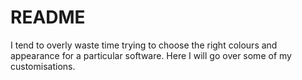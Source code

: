 # README

I tend to overly waste time trying to choose the right colours and appearance for a particular software. Here I will go over some of my customisations.

